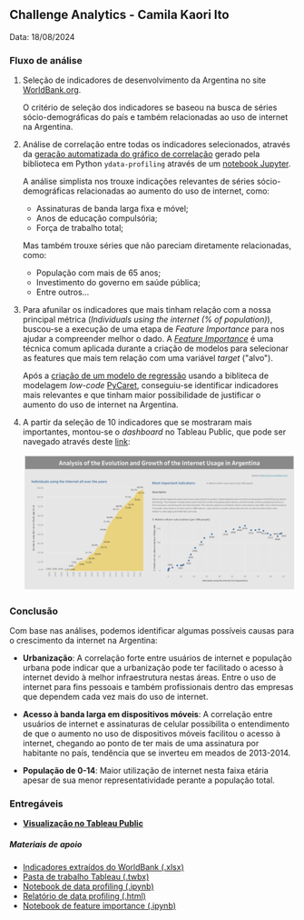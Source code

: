 ## Challenge Analytics - Camila Kaori Ito
Data: 18/08/2024

### Fluxo de análise
1. Seleção de indicadores de desenvolvimento da Argentina no site [WorldBank.org](https://databank.worldbank.org/source/world-development-indicators#).

    O critério de seleção dos indicadores se baseou na busca de séries sócio-demográficas do país e também relacionadas ao uso de internet na Argentina.

1. Análise de correlação entre todas os indicadores selecionados, através da [geração automatizada do gráfico de correlação](./Work_Folder/data_profiling_report.html) gerado pela biblioteca em Python `ydata-profiling` através de um [notebook Jupyter](./Work_Folder/data_profiling.ipynb).

    A análise simplista nos trouxe indicações relevantes de séries sócio-demográficas relacionadas ao aumento do uso de internet, como:

    - Assinaturas de banda larga fixa e móvel;
    - Anos de educação compulsória;
    - Força de trabalho total;

    Mas também trouxe séries que não pareciam diretamente relacionadas, como:
    - População com mais de 65 anos;
    - Investimento do governo em saúde pública;
    - Entre outros...

1. Para afunilar os indicadores que mais tinham relação com a nossa principal métrica (_Individuals using the internet (% of population)_), buscou-se a execução de uma etapa de _Feature Importance_ para nos ajudar a compreender melhor o dado. A [_Feature Importance_](https://builtin.com/data-science/feature-importance) é uma técnica comum aplicada durante a criação de modelos para selecionar as features que mais tem relação com uma variável _target_ ("alvo").

    Após a [criação de um modelo de regressão](./Work_Folder/feature_importance.ipynb) usando a bibliteca de modelagem _low-code_ [PyCaret](https://pycaret.org/), conseguiu-se identificar indicadores mais relevantes e que tinham maior possibilidade de justificar o aumento do uso de internet na Argentina.

1. A partir da seleção de 10 indicadores que se mostraram mais importantes, montou-se o _dashboard_ no Tableau Public, que pode ser navegado através deste [link](https://public.tableau.com/app/profile/camila.ito/viz/ML_CASE/Dashboard):

    ![Imagem do dashboard final](./Tableau/Dashboard.png "Imagem do dashboard final")

### Conclusão

Com base nas análises, podemos identificar algumas possíveis causas para o crescimento da internet na Argentina:

- **Urbanização**: A correlação forte entre usuários de internet e população urbana pode indicar que a urbanização pode ter facilitado o acesso à internet devido à melhor infraestrutura nestas áreas. Entre o uso de internet para fins pessoais e também profissionais dentro das empresas que dependem cada vez mais do uso de internet.

- **Acesso à banda larga em dispositivos móveis**: A correlação entre usuários de internet e assinaturas de celular possibilita o entendimento de que o aumento no uso de dispositivos móveis facilitou o acesso à internet, chegando ao ponto de ter mais de uma assinatura por habitante no país, tendência que se inverteu em meados de 2013-2014.

- **População de 0-14**: Maior utilização de internet nesta faixa etária apesar de sua menor representatividade perante a população total.

### Entregáveis

- [**Visualização no Tableau Public**](https://public.tableau.com/app/profile/camila.ito/viz/ML_CASE/Dashboard)

##### Materiais de apoio
- [Indicadores extraídos do WorldBank (.xlsx)](./Work_Folder/Fonte_original_sem_2023.xlsx)
- [Pasta de trabalho Tableau (.twbx)](./Tableau/ML_CASE.twbx)
- [Notebook de data profiling (.ipynb)](./Work_Folder/data_profiling.ipynb)
- [Relatório de data profiling (.html)](./Work_Folder/data_profiling_report.html)
- [Notebook de feature importance (.ipynb)](./Work_Folder/feature_importance.ipynb)
